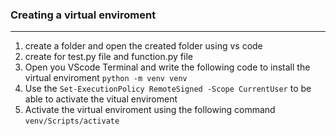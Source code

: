### Creating a virtual enviroment 
***************************************
1. create a folder and open the created folder using vs code 
1. create for test.py file and function.py file 
1. Open you VScode Terminal and write the following code to install the virtual enviroment ` python -m venv venv `
1. Use the `Set-ExecutionPolicy RemoteSigned -Scope CurrentUser` to be able to activate the vitual enviroment 
1. Activate the virtual enviroment using the following command  ` venv/Scripts/activate ` 

